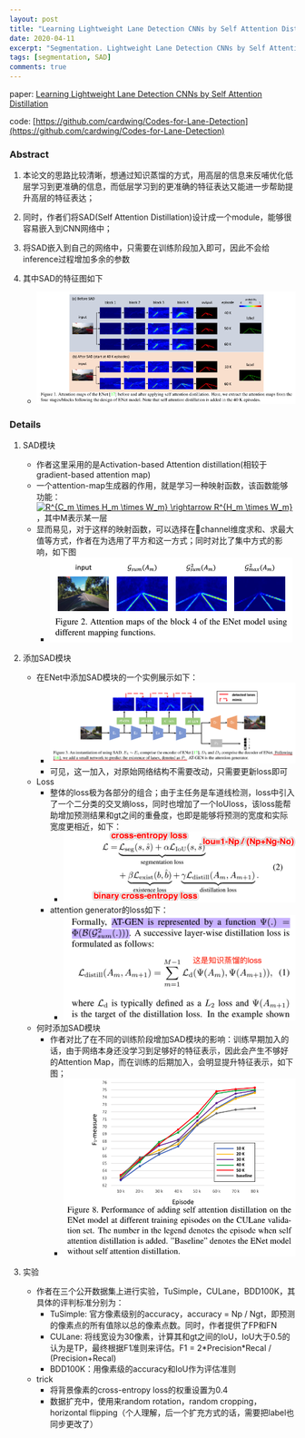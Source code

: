 ```yaml
---
layout: post
title: "Learning Lightweight Lane Detection CNNs by Self Attention Distillation"
date: 2020-04-11
excerpt: "Segmentation. Lightweight Lane Detection CNNs by Self Attention Distillation"
tags: [segmentation, SAD]
comments: true
---
```


paper: [Learning Lightweight Lane Detection CNNs by Self Attention Distillation](https://arxiv.org/abs/1908.00821)

code: [https://github.com/cardwing/Codes-for-Lane-Detection](https://github.com/cardwing/Codes-for-Lane-Detection)

### Abstract
1. 本论文的思路比较清晰，想通过知识蒸馏的方式，用高层的信息来反哺优化低层学习到更准确的信息，而低层学习到的更准确的特征表达又能进一步帮助提升高层的特征表达；
2. 同时，作者们将SAD(Self Attention Distillation)设计成一个module，能够很容易嵌入到CNN网络中；
3. 将SAD嵌入到自己的网络中，只需要在训练阶段加入即可，因此不会给inference过程增加多余的参数

4. 其中SAD的特征图如下
    * ![SAD feature map](../assets/attachments/seg/seg1_sad_fm.png)

### Details

1. SAD模块
    * 作者这里采用的是Activation-based Attention distillation(相较于gradient-based attention map)
    * 一个attention-map生成器的作用，就是学习一种映射函数，该函数能够功能：<a href="https://www.codecogs.com/eqnedit.php?latex=R^{C_m&space;\times&space;H_m&space;\times&space;W_m}&space;\rightarrow&space;R^{H_m&space;\times&space;W_m}" target="_blank"><img src="https://latex.codecogs.com/gif.latex?R^{C_m&space;\times&space;H_m&space;\times&space;W_m}&space;\rightarrow&space;R^{H_m&space;\times&space;W_m}" title="R^{C_m \times H_m \times W_m} \rightarrow R^{H_m \times W_m}" /></a>，其中M表示某一层
    * 显而易见，对于这样的映射函数，可以选择在channel维度求和、求最大值等方式，作者在为选用了平方和这一方式；同时对比了集中方式的影响，如下图
        * ![SAD different functions](../assets/attachments/seg/seg1_sad_map_func.png)

2. 添加SAD模块
    * 在ENet中添加SAD模块的一个实例展示如下：
        * ![SAD instantiation](../assets/attachments/seg/seg1_sad_instantiation.png)
        * 可见，这一加入，对原始网络结构不需要改动，只需要更新loss即可
    * Loss
        * 整体的loss极为各部分的组合；由于主任务是车道线检测，loss中引入了一个二分类的交叉熵loss，同时也增加了一个IoUloss，该loss能帮助增加预测结果和gt之间的重叠度，也即是能够将预测的宽度和实际宽度更相近，如下：
            * ![SAD all loss](../assets/attachments/seg/seg1_sad_all_loss.png)
        * attention generator的loss如下：
            * ![SAD AT-Gen loss](../assets/attachments/seg/seg1_sad_AT-GEN_loss.png)
    * 何时添加SAD模块
        * 作者对比了在不同的训练阶段增加SAD模块的影响：训练早期加入的话，由于网络本身还没学习到足够好的特征表示，因此会产生不够好的Attention Map，而在训练的后期加入，会明显提升特征表示，如下图；
            * ![SAD adding SAD timepoin](../assets/attachments/seg/seg1_sad_adding_timepoint.png)

3. 实验
    * 作者在三个公开数据集上进行实验，TuSimple，CULane，BDD100K，其具体的评判标准分别为：
        * TuSimple: 官方像素级别的accuracy，accuracy = Np / Ngt，即预测的像素点的所有值除以总的像素点数。同时，作者提供了FP和FN
        * CULane: 将线宽设为30像素，计算其和gt之间的IoU，IoU大于0.5的认为是TP，最终根据F1准则来评估。F1 = 2\*Precision\*Recal / (Precision+Recal)
        * BDD100K：用像素级的accuracy和IoU作为评估准则
    * trick
        * 将背景像素的cross-entropy loss的权重设置为0.4
        * 数据扩充中，使用来random rotation，random cropping，horizontal flipping（个人理解，后一个扩充方式的话，需要把label也同步更改了）
